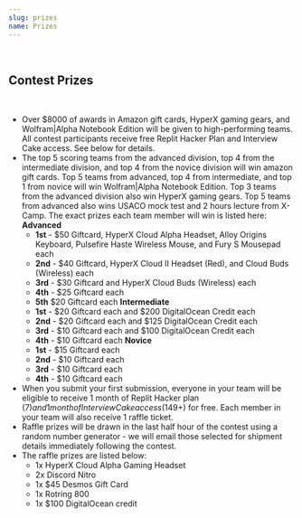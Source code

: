```yaml
---
slug: prizes
name: Prizes
---
```


<br>

## Contest Prizes

<br>

* Over $8000 of awards in Amazon gift cards, HyperX gaming gears, and Wolfram|Alpha Notebook Edition will be given to high-performing teams. All contest participants receive free Replit Hacker Plan and Interview Cake access. See below for details.
* The top 5 scoring teams from the advanced division, top 4 from the intermediate division, and top 4 from the novice division will win amazon gift cards. Top 5 teams from advanced, top 4 from intermediate, and top 1 from novice will win Wolfram|Alpha Notebook Edition. Top 3 teams from the advanced division also win HyperX gaming gears. Top 5 teams from advanced also wins USACO mock test and 2 hours lecture from X-Camp. The exact prizes each team member will win is listed here:
  <br>**Advanced**
  * **1st** - $50 Giftcard, HyperX Cloud Alpha Headset, Alloy Origins Keyboard, Pulsefire Haste Wireless Mouse, and Fury S Mousepad each
  * **2nd** - $40 Giftcard, HyperX Cloud II Headset (Red), and Cloud Buds (Wireless) each
  * **3rd** - $30 Giftcard and HyperX Cloud Buds (Wireless) each
  * **4th** - $25 Giftcard  each
  * **5th** $20 Giftcard each
  **Intermediate**
  * **1st** - $20 Giftcard each and $200 DigitalOcean Credit each
  * **2nd** - $20 Giftcard each and $125 DigitalOcean Credit each
  * **3rd** - $10 Giftcard each and $100 DigitalOcean Credit each
  * **4th** - $10 Giftcard each
  **Novice**
  * **1st** - $15 Giftcard each
  * **2nd** - $10 Giftcard each
  * **3rd** - $10 Giftcard each
  * **4th** - $10 Giftcard each
* When you submit your first submission, everyone in your team will be eligible to receive 1 month of Replit Hacker plan ($7) and 1 month of Interview Cake access ($149+) for free. Each member in your team will also receive 1 raffle ticket.
* Raffle prizes will be drawn in the last half hour of the contest using a random number generator - we will email those selected for shipment details immediately following the contest.
* The raffle prizes are listed below:
  * 1x HyperX Cloud Alpha Gaming Headset
  * 2x Discord Nitro
  * 1x $45 Desmos Gift Card
  * 1x Rotring 800
  * 1x $100 DigitalOcean credit
